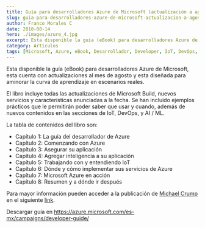 ```yaml
---
title: Guía para desarrolladores Azure de Microsoft (actualización a agosto 2018)
slug: guia-para-desarrolladores-azure-de-microsoft-actualizacion-a-agosto-2018
author: Franco Morales C
date: 2018-08-14
hero: ./images/azure_4.jpg
excerpt: Esta disponible la guía (eBook) para desarrolladores Azure de Microsoft, esta cuenta con actualizaciones al mes de agosto y esta diseñada para aminorar la curva de aprendizaje en escenarios reales.
category: Articulos
tags: [Microsoft, Azure, eBook, Desarrollador, Developer, IoT, DevOps, AI, Contenedor, Container]
---
```

Esta disponible la guía (eBook) para desarrolladores Azure de Microsoft, esta cuenta con actualizaciones al mes de agosto y esta diseñada para aminorar la curva de aprendizaje en escenarios reales.

El libro incluye todas las actualizaciones de Microsoft Build, nuevos servicios y características anunciadas a la fecha. Se han incluido ejemplos prácticos que le permitirán poder saber que usar y cuando, además de nuevos contenidos en las secciones de IoT, DevOps, y AI / ML.

La tabla de contenidos del libro son:
* Capítulo 1: La guía del desarrollador de Azure
* Capítulo 2: Comenzando con Azure
* Capítulo 3: Asegurar su aplicación
* Capítulo 4: Agregar inteligencia a su aplicación
* Capítulo 5: Trabajando con y entendiendo IoT
* Capítulo 6: Dónde y cómo implementar sus servicios de Azure
* Capítulo 7: Microsoft Azure en acción
* Capítulo 8: Resumen y a dónde ir después

Para mayor información pueden acceder a la publicación de [Michael Crump](https://azure.microsoft.com/en-us/blog/author/micrum/) en el siguiente [link](https://azure.microsoft.com/en-us/blog/the-developer-s-guide-to-microsoft-azure-ebook-august-update-is-now-available/).

Descargar guía en https://azure.microsoft.com/es-mx/campaigns/developer-guide/
